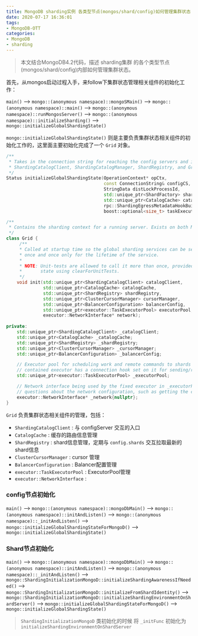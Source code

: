 ```yaml
---
title: MongoDB sharding实例 各类型节点(mongos/shard/config)如何管理集群状态
date: 2020-07-17 16:36:01
tags:
- MongoDB-OTT
categories:
- MongoDB
- sharding
---
```


> 本文结合MongoDB4.2代码，描述 sharding集群 的各个类型节点(mongos/shard/config)内部如何管理集群状态。

首先，从mongos启动过程入手，来follow下集群状态管理相关组件的初始化工作：

`main()` --> `mongo::(anonymous namespace)::mongoSMain()` --> `mongo::(anonymous namespace)::main()` --> `mongo::(anonymous namespace)::runMongosServer()` --> `mongo::(anonymous namespace)::initializeSharding()` --> `mongo::initializeGlobalShardingState()`

`mongo::initializeGlobalShardingState()` 则是主要负责集群状态相关组件的初始化工作的，这里面主要初始化完成了一个 `Grid` 对象。

```c++
/**
 * Takes in the connection string for reaching the config servers and initializes the global
 * ShardingCatalogClient, ShardingCatalogManager, ShardRegistry, and Grid objects.
 */
Status initializeGlobalShardingState(OperationContext* opCtx,
                                     const ConnectionString& configCS,
                                     StringData distLockProcessId,
                                     std::unique_ptr<ShardFactory> shardFactory,
                                     std::unique_ptr<CatalogCache> catalogCache,
                                     rpc::ShardingEgressMetadataHookBuilder hookBuilder,
                                     boost::optional<size_t> taskExecutorPoolSize);
```



```c++
/**
 * Contains the sharding context for a running server. Exists on both MongoD and MongoS.
 */
class Grid {
     /**
     * Called at startup time so the global sharding services can be set. This method must be called
     * once and once only for the lifetime of the service.
     *
     * NOTE: Unit-tests are allowed to call it more than once, provided they reset the object's
     *       state using clearForUnitTests.
     */
    void init(std::unique_ptr<ShardingCatalogClient> catalogClient,
              std::unique_ptr<CatalogCache> catalogCache,
              std::unique_ptr<ShardRegistry> shardRegistry,
              std::unique_ptr<ClusterCursorManager> cursorManager,
              std::unique_ptr<BalancerConfiguration> balancerConfig,
              std::unique_ptr<executor::TaskExecutorPool> executorPool,
              executor::NetworkInterface* network);
    
private:
    std::unique_ptr<ShardingCatalogClient> _catalogClient;
    std::unique_ptr<CatalogCache> _catalogCache;
    std::unique_ptr<ShardRegistry> _shardRegistry;
    std::unique_ptr<ClusterCursorManager> _cursorManager;
    std::unique_ptr<BalancerConfiguration> _balancerConfig;

    // Executor pool for scheduling work and remote commands to shards and config servers. Each
    // contained executor has a connection hook set on it for sending/receiving sharding metadata.
    std::unique_ptr<executor::TaskExecutorPool> _executorPool;

    // Network interface being used by the fixed executor in _executorPool.  Used for asking
    // questions about the network configuration, such as getting the current server's hostname.
    executor::NetworkInterface* _network{nullptr};
}
```



`Grid` 负责集群状态相关组件的管理，包括：

* `ShardingCatalogClient` : 与 configServer 交互的入口 
* `CatalogCache` :   缓存的路由信息管理
* `ShardRegistry` :  shard信息管理，定期与 `config.shards` 交互拉取最新的shard信息
* `ClusterCursorManager` :  cursor 管理
* `BalancerConfiguration` :  Balancer配置管理
* `executor::TaskExecutorPool` :  ExecutorPool管理
* `executor::NetworkInterface` : 



### config节点初始化

`main()` --> `mongo::(anonymous namespace)::mongoDbMain()` --> `mongo::(anonymous namespace)::initAndListen()` --> `mongo::(anonymous namespace)::_initAndListen()` --> `mongo::initializeGlobalShardingStateForMongoD()` --> `mongo::initializeGlobalShardingState()`

### Shard节点初始化

`main()` --> `mongo::(anonymous namespace)::mongoDbMain()` --> `mongo::(anonymous namespace)::initAndListen()` --> `mongo::(anonymous namespace)::_initAndListen()` --> `mongo::ShardingInitializationMongoD::initializeShardingAwarenessIfNeeded()` --> `mongo::ShardingInitializationMongoD::initializeFromShardIdentity()` --> `mongo::ShardingInitializationMongoD::initializeShardingEnvironmentOnShardServer()` --> `mongo::initializeGlobalShardingStateForMongoD()` --> `mongo::initializeGlobalShardingState()`

> `ShardingInitializationMongoD` 类初始化的时候 将 `_initFunc` 初始化为 `initializeShardingEnvironmentOnShardServer`

